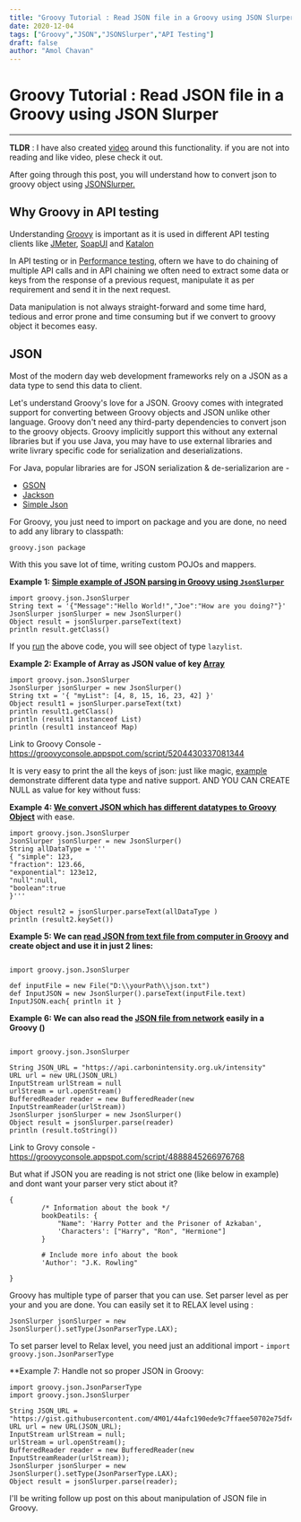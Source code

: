 ```yaml
---
title: "Groovy Tutorial : Read JSON file in a Groovy using JSON Slurper"
date: 2020-12-04
tags: ["Groovy","JSON","JSONSlurper","API Testing"]
draft: false
author: "Amol Chavan"
---
```

# Groovy Tutorial : Read JSON file in a Groovy using JSON Slurper
---
**TLDR** : I have also created [video](https://youtu.be/s87UbU8z6bg) around this functionality. if you are not into reading and like video, plese check it out. 

After going through this post, you will understand how to convert json to groovy object using [JSONSlurper.](http://docs.groovy-lang.org/2.4.0/html/gapi/groovy/json/JsonSlurper.html)

## Why Groovy in API testing
Understanding [Groovy](https://groovy-lang.org/) is important as it is
used in different API testing clients like [JMeter](https://jmeter.apache.org/), [SoapUI](https://www.soapui.org/) and [Katalon](https://docs.katalon.com/katalon-studio/docs/create_first_api_test_katalon_studio.html#step-5-add-an-existing-request-to-a-test-case)

In API testing or in [Performance testing](https://amolchavan.space/tags/performance-testing/), oftern we have to do chaining of multiple API calls and in API chaining we often need to extract some data or keys from the response of a previous request, manipulate it as per requirement and send it in the next request. 

Data manipulation is not always straight-forward and some time hard, tedious and error prone and time consuming but if we convert to groovy object it becomes easy. 

## JSON

Most of the modern day web development frameworks rely on a JSON as a data type to send this data to client.

Let's understand Groovy's love for a JSON.‌ Groovy comes with integrated support for converting between Groovy objects and JSON unlike
other language. Groovy don't need any third-party dependencies to convert json to the groovy objects.
Groovy implicitly support this without any external libraries but if you use Java, you may have to use external libraries and write livrary specific code
for serialization and deserializations.

For Java, popular libraries are for JSON serialization & de-serializarion are -

- [GSON](https://github.com/google/gson)
- [Jackson](https://github.com/FasterXML/jackson)
- [Simple Json](https://www.tutorialspoint.com/json/json_java_example.htm)

For Groovy, you just need to import on package and you are done, no need to add any library to classpath:

`groovy.json package`

With this you save lot of time, writing custom POJOs and mappers.

**Example 1: [Simple example of JSON parsing in Groovy using `JsonSlurper`]()**

```
import groovy.json.JsonSlurper
String text = '{"Message":"Hello World!","Joe":"How are you doing?"}'
JsonSlurper jsonSlurper = new JsonSlurper()
Object result = jsonSlurper.parseText(text)
println result.getClass()
```

If you [run](https://groovyconsole.appspot.com/script/5174395060355072) the above code, you will see object of type `lazylist`.

**Example 2: Example of Array as JSON value of key [Array]()**
```
import groovy.json.JsonSlurper
JsonSlurper jsonSlurper = new JsonSlurper()
String txt = '{ "myList": [4, 8, 15, 16, 23, 42] }'
Object result1 = jsonSlurper.parseText(txt)
println result1.getClass()
println (result1 instanceof List)
println (result1 instanceof Map)
```
Link to Groovy Console - https://groovyconsole.appspot.com/script/5204430337081344

It is very easy to print the all the keys of json: just like magic, [example](https://groovyconsole.appspot.com/script/5131218861424640) demonstrate different data type and native support. AND YOU CAN CREATE NULL as value for key without fuss:

**Example 4: [We convert JSON which has different datatypes to Groovy Object]()** with ease.
```
import groovy.json.JsonSlurper
JsonSlurper jsonSlurper = new JsonSlurper()
String allDataType = '''
{ "simple": 123,
"fraction": 123.66,
"exponential": 123e12,
"null":null,
"boolean":true
}'''

Object result2 = jsonSlurper.parseText(allDataType )
println (result2.keySet())
 ```

**Example 5: We can [read JSON from text file from computer in Groovy]() and create object and use it in just 2 lines:**

```

import groovy.json.JsonSlurper

def inputFile = new File("D:\\yourPath\\json.txt")
def InputJSON = new JsonSlurper().parseText(inputFile.text)
InputJSON.each{ println it }
```

**Example 6: We can also read the [JSON file from network]() easily in a Groovy ()**

```

import groovy.json.JsonSlurper

String JSON_URL = "https://api.carbonintensity.org.uk/intensity"
URL url = new URL(JSON_URL)
InputStream urlStream = null
urlStream = url.openStream()
BufferedReader reader = new BufferedReader(new InputStreamReader(urlStream))
JsonSlurper jsonSlurper = new JsonSlurper()
Object result = jsonSlurper.parse(reader)
println (result.toString())
```
Link to Grovy console - https://groovyconsole.appspot.com/script/4888845266976768


But what if JSON you are reading is not strict one (like below in example) and dont want your parser very stict about it?
```
{
        /* Information about the book */
        bookDeatils: {
            "Name": 'Harry Potter and the Prisoner of Azkaban',
            'Characters': ["Harry", "Ron", "Hermione"]
        }
         
        # Include more info about the book
        'Author': "J.K. Rowling"
    
}   
```
 Groovy has  multiple type of parser that you can use. Set parser level as per your and you are done. You can easily set it to RELAX level using :

 `JsonSlurper jsonSlurper = new JsonSlurper().setType(JsonParserType.LAX);` 

To set parser level to Relax level, you need just an additional import - `import groovy.json.JsonParserType
`

**Example 7: Handle not so proper JSON in Groovy:

```
import groovy.json.JsonParserType
import groovy.json.JsonSlurper

String JSON_URL = "https://gist.githubusercontent.com/4M01/44afc190ede9c7ffaee50702e75df4d7/raw/887ff0581b1e08580ff3984541d2ac59d3b01664/JsonParserTypeLAX";
URL url = new URL(JSON_URL);
InputStream urlStream = null;
urlStream = url.openStream();
BufferedReader reader = new BufferedReader(new InputStreamReader(urlStream));
JsonSlurper jsonSlurper = new JsonSlurper().setType(JsonParserType.LAX);
Object result = jsonSlurper.parse(reader);
```

I'll be writing follow up post on this about manipulation of JSON file in Groovy.
